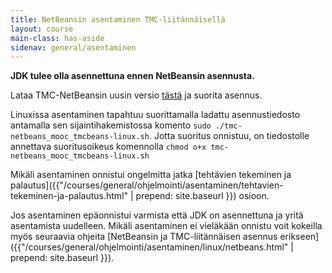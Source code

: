 ```yaml
---
title: NetBeansin asentaminen TMC-liitännäisellä
layout: course
main-class: has-aside
sidenav: general/asentaminen
---	
```

**JDK tulee olla asennettuna ennen NetBeansin asennusta.**

Lataa TMC-NetBeansin uusin versio [tästä](http://update.testmycode.net/installers/tmc-netbeans_mooc/tmc-netbeans_mooc_tmcbeans-linux.sh) ja suorita asennus. 

Linuxissa asentaminen tapahtuu suorittamalla ladattu asennustiedosto antamalla sen sijaintihakemistossa komento `sudo ./tmc-netbeans_mooc_tmcbeans-linux.sh`. Jotta suoritus onnistuu, on tiedostolle annettava suoritusoikeus komennolla 
`chmod o+x tmc-netbeans_mooc_tmcbeans-linux.sh`

Mikäli asentaminen onnistui ongelmitta jatka [tehtävien tekeminen ja palautus]({{"/courses/general/ohjelmointi/asentaminen/tehtavien-tekeminen-ja-palautus.html" | prepend: site.baseurl }}) osioon.

Jos asentaminen epäonnistui varmista että JDK on asennettuna ja yritä asentamista uudelleen. Mikäli asentaminen ei vieläkään onnistu voit kokeilla myös seuraavia ohjeita [NetBeansin ja TMC-liitännäisen asennus erikseen]({{"/courses/general/ohjelmointi/asentaminen/linux/netbeans.html" | prepend: site.baseurl }}).
